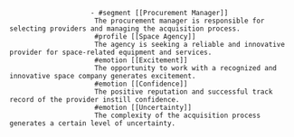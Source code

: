 						- #segment [[Procurement Manager]]
						 The procurement manager is responsible for selecting providers and managing the acquisition process.
						 #profile [[Space Agency]]
						 The agency is seeking a reliable and innovative provider for space-related equipment and services.
						 #emotion [[Excitement]]
						 The opportunity to work with a recognized and innovative space company generates excitement.
						 #emotion [[Confidence]]
						 The positive reputation and successful track record of the provider instill confidence.
						 #emotion [[Uncertainty]]
						 The complexity of the acquisition process generates a certain level of uncertainty.



